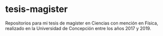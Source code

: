 # tesis-magister
Repositorios para mi tesis de magíster en Ciencias con mención en Física, realizado en la Universidad de Concepción entre los años 2017 y 2019.

